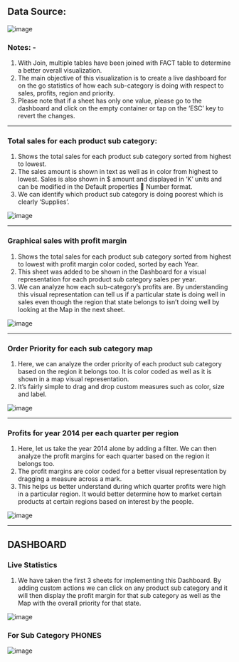 
## Data Source:

![image](https://user-images.githubusercontent.com/10741923/42949686-2bb7a40e-8b27-11e8-966d-db7a78262256.png)

### Notes: -
1.	With Join, multiple tables have been joined with FACT table to determine a better overall visualization.
2.	The main objective of this visualization is to create a live dashboard for on the go statistics of how each sub-category is doing with respect to sales, profits, region and priority.
3.	Please note that if a sheet has only one value, please go to the dashboard and click on the empty
container or tap on the ‘ESC’ key to revert the changes.

------

### Total sales for each product sub category:
1.	Shows the total sales for each product sub category sorted from highest to lowest.
2.	The sales amount is shown in text as well as in color from highest to lowest. Sales is also shown in $
amount and displayed in ‘K’ units and can be modified in the Default properties  Number format.
3.	We can identify which product sub category is doing poorest which is clearly ‘Supplies’.

![image](https://user-images.githubusercontent.com/10741923/42949737-45257498-8b27-11e8-8ca3-c1025fe0c45c.png)

------

### Graphical sales with profit margin
1.	Shows the total sales for each product sub category sorted from highest to lowest with profit margin color coded, sorted by each Year.
2.	This sheet was added to be shown in the Dashboard for a visual representation for each product sub category sales per year.
3.	We can analyze how each sub-category’s profits are. By understanding this visual representation can tell us if a particular state is doing well in sales even though the region that state belongs to isn’t doing well by looking at the Map in the next sheet.

![image](https://user-images.githubusercontent.com/10741923/42949762-53dd5fdc-8b27-11e8-8d9d-024cbc546b6c.png)

------

### Order Priority for each sub category map
1.	Here, we can analyze the order priority of each product sub category based on the region it belongs too. It is color coded as well as it is shown in a map visual representation.
2.	It’s fairly simple to drag and drop custom measures such as color, size and label.

![image](https://user-images.githubusercontent.com/10741923/42949791-6696f41c-8b27-11e8-9daf-f940aa1875b6.png)

------

### Profits for year 2014 per each quarter per region
1.	Here, let us take the year 2014 alone by adding a filter. We can then analyze the profit margins for each quarter based on the region it belongs too.
2.	The profit margins are color coded for a better visual representation by dragging a measure across a mark.
3.	This helps us better understand during which quarter profits were high in a particular region. It would better determine how to market certain products at certain regions based on interest by the people.

![image](https://user-images.githubusercontent.com/10741923/42949804-75a48028-8b27-11e8-81e9-64e45ff5e02a.png)

------

## DASHBOARD

### Live Statistics
1. We have taken the first 3 sheets for implementing this Dashboard. By adding custom actions we can click on any product sub category and it will then display the profit margin for that sub category as well as the Map with the overall priority for that state.

![image](https://user-images.githubusercontent.com/10741923/42949826-885e686e-8b27-11e8-83de-1d5a9103d8b6.png)

### For Sub Category PHONES

![image](https://user-images.githubusercontent.com/10741923/42949842-94d4f202-8b27-11e8-93dd-80e1e1ea9ac5.png)

